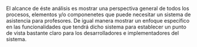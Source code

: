 El alcance de éste análisis es mostrar una perspectiva general de todos los procesos, elementos y/o componenetes que puede necesitar un 
sistema de asistencia para profesores. 
De igual manera mostrar un enfoque específico en las funcionalidades que tendrá dicho sistema para establecer un punto de vista bastante claro 
para los desarrolladores e implementadores del sistema.
